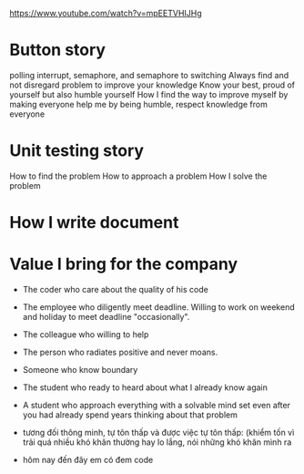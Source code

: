 
https://www.youtube.com/watch?v=mpEETVHIJHg
# Button story
polling interrupt, 
semaphore, 
and semaphore to switching
Always find and not disregard problem to  improve your knowledge
Know your best, proud of yourself but also humble yourself
How I find the way to improve myself by making everyone help me by being humble, respect knowledge from everyone

# Unit testing story
How to find the problem
How to approach a problem 
How I solve the problem

# How I write document


# Value I bring for the company

- The coder who care about the quality of his code
- The employee who diligently meet deadline. Willing to work on weekend and holiday to meet deadline "occasionally".
- The colleague who willing to help
- The person who radiates positive and never moans.
- Someone who know boundary

- The student who ready to heard about what I already know again
- A student who approach everything with a solvable mind set even after you had already spend years thinking about that problem
-  tương đối thông minh, tự tôn thấp  và được việc
tự tôn thấp: (khiểm tốn vì trải quá nhiều khó khăn thường hay lo lắng, nói những khó khăn mình ra
- hôm nay đến đây em có đem code